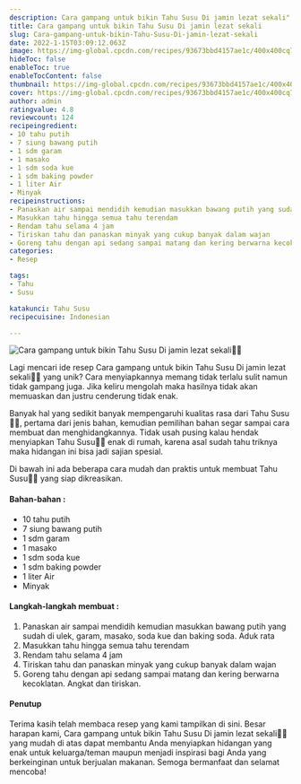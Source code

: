 ```yaml
---
description: Cara gampang untuk bikin Tahu Susu Di jamin lezat sekali"
title: Cara gampang untuk bikin Tahu Susu Di jamin lezat sekali
slug: Cara-gampang-untuk-bikin-Tahu-Susu-Di-jamin-lezat-sekali
date: 2022-1-15T03:09:12.063Z
image: https://img-global.cpcdn.com/recipes/93673bbd4157ae1c/400x400cq70/photo.jpg
hideToc: false
enableToc: true
enableTocContent: false
thumbnail: https://img-global.cpcdn.com/recipes/93673bbd4157ae1c/400x400cq70/photo.jpg
cover: https://img-global.cpcdn.com/recipes/93673bbd4157ae1c/400x400cq70/photo.jpg
author: admin
ratingvalue: 4.8
reviewcount: 124
recipeingredient:
- 10 tahu putih
- 7 siung bawang putih
- 1 sdm garam
- 1 masako
- 1 sdm soda kue
- 1 sdm baking powder
- 1 liter Air
- Minyak
recipeinstructions:
- Panaskan air sampai mendidih kemudian masukkan bawang putih yang sudah di ulek, garam, masako, soda kue dan baking soda. Aduk rata
- Masukkan tahu hingga semua tahu terendam
- Rendam tahu selama 4 jam
- Tiriskan tahu dan panaskan minyak yang cukup banyak dalam wajan
- Goreng tahu dengan api sedang sampai matang dan kering berwarna kecoklatan. Angkat dan tiriskan.
categories:
- Resep

tags:
- Tahu
- Susu

katakunci: Tahu Susu
recipecuisine: Indonesian

---
```


![Cara gampang untuk bikin Tahu Susu Di jamin lezat sekali👩‍🍳](https://img-global.cpcdn.com/recipes/93673bbd4157ae1c/400x400cq70/photo.jpg)

Lagi mencari ide resep Cara gampang untuk bikin Tahu Susu Di jamin lezat sekali👩‍🍳 yang unik? Cara menyiapkannya memang tidak terlalu sulit namun tidak gampang juga. Jika keliru mengolah maka hasilnya tidak akan memuaskan dan justru cenderung tidak enak.

Banyak hal yang sedikit banyak mempengaruhi kualitas rasa dari Tahu Susu👩‍🍳, pertama dari jenis bahan, kemudian pemilihan bahan segar sampai cara membuat dan menghidangkannya. Tidak usah pusing kalau hendak menyiapkan Tahu Susu👩‍🍳 enak di rumah, karena asal sudah tahu triknya maka hidangan ini bisa jadi sajian spesial.

Di bawah ini ada beberapa cara mudah dan praktis untuk membuat Tahu Susu👩‍🍳 yang siap dikreasikan.

<!--inarticleads1-->

#### Bahan-bahan :

- 10 tahu putih
- 7 siung bawang putih
- 1 sdm garam
- 1 masako
- 1 sdm soda kue
- 1 sdm baking powder
- 1 liter Air
- Minyak

<!--inarticleads2-->

#### Langkah-langkah membuat :

1. Panaskan air sampai mendidih kemudian masukkan bawang putih yang sudah di ulek, garam, masako, soda kue dan baking soda. Aduk rata
1. Masukkan tahu hingga semua tahu terendam
1. Rendam tahu selama 4 jam
1. Tiriskan tahu dan panaskan minyak yang cukup banyak dalam wajan
1. Goreng tahu dengan api sedang sampai matang dan kering berwarna kecoklatan. Angkat dan tiriskan.

#### Penutup

Terima kasih telah membaca resep yang kami tampilkan di sini. Besar harapan kami, Cara gampang untuk bikin Tahu Susu Di jamin lezat sekali👩‍🍳 yang mudah di atas dapat membantu Anda menyiapkan hidangan yang enak untuk keluarga/teman maupun menjadi inspirasi bagi Anda yang berkeinginan untuk berjualan makanan. Semoga bermanfaat dan selamat mencoba!